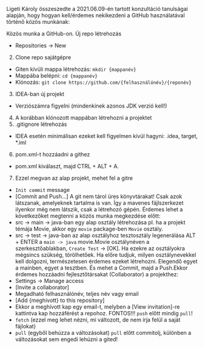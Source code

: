 Ligeti Károly összeszedte a 2021.06.09-én tartott konzultáció tanulságai alapján, hogy hogyan
kell/érdemes nekikezdeni a GitHub használatával történő közös munkának:

Közös munka a GitHub-on. Új repo létrehozás
- Repositories -> New
2. Clone repo sajátgépre
- Giten kívüli mappa létrehozás: `mkdir {mappanév}`
- Mappába belépni: `cd {mappanév}`
- Klónozás: `git clone https://github.com/{felhasználónév}/{reponév}`
3. IDEA-ban új projekt
- Verziószámra figyelni (mindenkinek azonos JDK verzió kell!)
4. A korábban klónozott mappában létrehozni a projektet
5. .gitignore létrehozás
- IDEA esetén minimálisan ezeket kell figyelmen kívül hagyni: .idea, target, *.iml
6. pom.xml-t hozzáadni a githez
- pom.xml kiválaszt, majd CTRL + ALT + A.
7. Ezzel megvan az alap projekt, mehet fel a gitre
- `Init commit` message
- [Commit and Push...] A git nem tárol üres könyvtárakat! Csak azok látszanak, amelyeknek tartalma is van. Így a
  mavenes fájlszerkezet ilyenkor még nem látszik, csak a létrehozó gépén. Érdemes lehet a következőket megtenni
  a közös munka megkezdése előtt:
- src -> main -> java-ban egy alap osztály létrehozása
  pl. ha a projekt témája Movie, akkor egy `movie` package-ben `Movie` osztály.
- src -> test -> java-ban az alap osztályhoz tesztosztály legenerálása
  ALT + ENTER a `main -> java` movie.Movie osztálynéven a szerkesztőablakban, `Create Test` -> [OK].
  Ha ezekre az osztályokra mégsincs szükség, törölhetőek. Ha előre tudjuk, milyen osztálynevekkel
  kell dolgozni, természetesen érdemes ezeket létrehozni. Elegendő egyet a mainben, egyet a tesztben.
  És mehet a Commit, majd a Push.Ekkor érdemes hozzáadni fejlesztőtársakat (Collaborator) a projekthez:
- Settings -> Manage access
- [Invite a collaborator]
- Megadható felhasználónév, teljes név vagy email
- [Add {meghívott} to this repository]
- Ekkor a meghívott kap egy email-t, melyben a [View invitation]-re kattintva kap hozzáférést a repohoz. FONTOS!!!
  `push` előtt mindig `pull`!
- `fetch` (ezzel meg lehet nézni, mi változott, de nem írja felül a saját fájlokat)
- `pull` (egyből behúzza a változásokat)
  `pull` előtt commitolj, különben a változásokat sem engedi lehúzni a gited!